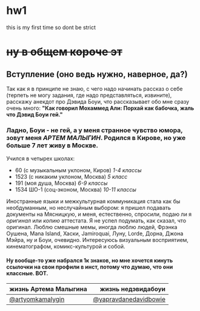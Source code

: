 # hw1
this is my first time so dont be strict
# ~~ну в общем короче эт~~ #
## Вступление (оно ведь нужно, наверное, да?)
Так как я в принципе не знаю, с чего надо начинать рассказ о себе (терпеть не могу задания, где надо представляться, извините), расскажу анекдот про Дэвида Боуи, что рассказывает обо мне сразу очень много: **"Как говорил Мохаммед Али: Порхай как бабочка, жаль что Дэвид Боуи гей."**
### Ладно, Боуи - не гей, а у меня странное чувство юмора, зовут меня ***АРТЕМ МАЛЫГИН***. Родился в Кирове, но уже больше 7 лет живу в Москве.
Учился в четырех школах: 
+ 60 (с музыкальным уклоном, Киров) *1-4 классы*
+ 1523 (с никаким уклоном, Москва) *5 класс*
+ 191 (моя душа, Москва) *6-9 классы*
+ 1534 ШО-1 (соц-эконом, Москва) *10-11 классы*

Иностранные языки и межкультурная коммуникация стала как бы необдуманным, но неслучайным выбором: я пришел подавать документы на Мясницкую, и меня, естественно, спросили, подаю ли я *оригинал* или *копию* аттестата. Я не успел подумать, как сказал, что оригинал.
Люблю смешные мемы, иногда люблю людей, Фрэнка Оушена, Mana Island, Хаски, Jamiroquai, Луну, Lorde, Дорна, Джона Мэйра, ну и Боуи, очевидно. Интересуюсь визуальным восприятием, кинематографом, комикс-культурой и собой.
#### **Ну вообще-то уже набрался 1к знаков, но мне хочется кинуть ссылочки на свои профили в инст, потому что думаю, что они классные. ВОТ.**
жизнь Артема Малыгина | жизнь недэвидабоуи
---|---:
[@artyomkamalygin](https://www.instagram.com/artyomkamalygin/) | [@yapravdanedavidbowie](https://www.instagram.com/yapravdanedavidbowie/)
